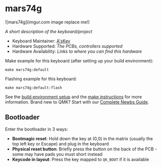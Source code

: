 # mars74g

![mars74g](imgur.com image replace me!)

*A short description of the keyboard/project*

* Keyboard Maintainer: [A'sKey](https://github.com/A'sKey)
* Hardware Supported: *The PCBs, controllers supported*
* Hardware Availability: *Links to where you can find this hardware*

Make example for this keyboard (after setting up your build environment):

    make mars74g:default

Flashing example for this keyboard:

    make mars74g:default:flash

See the [build environment setup](https://docs.qmk.fm/#/getting_started_build_tools) and the [make instructions](https://docs.qmk.fm/#/getting_started_make_guide) for more information. Brand new to QMK? Start with our [Complete Newbs Guide](https://docs.qmk.fm/#/newbs).

## Bootloader

Enter the bootloader in 3 ways:

* **Bootmagic reset**: Hold down the key at (0,0) in the matrix (usually the top left key or Escape) and plug in the keyboard
* **Physical reset button**: Briefly press the button on the back of the PCB - some may have pads you must short instead
* **Keycode in layout**: Press the key mapped to `QK_BOOT` if it is available
